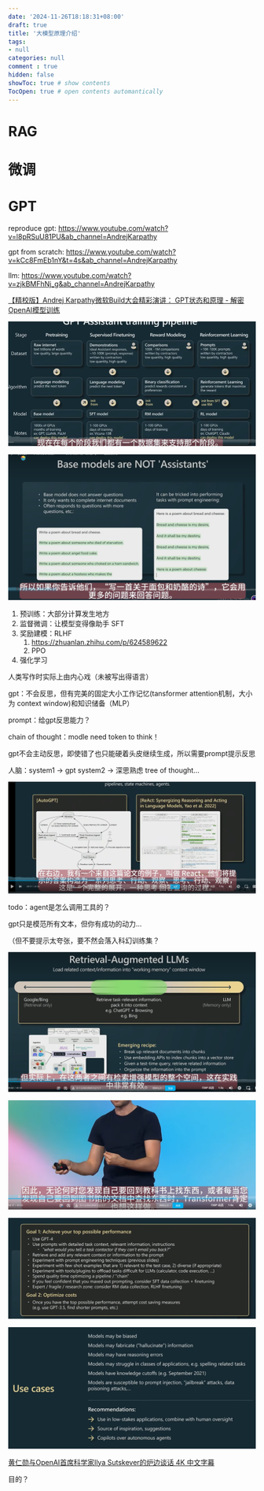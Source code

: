```yaml
---
date: '2024-11-26T18:18:31+08:00'
draft: true
title: '大模型原理介绍'
tags: 
- null
categories: null
comment : true
hidden: false
showToc: true # show contents
TocOpen: true # open contents automantically
---
```


# RAG

# 微调

# GPT

reproduce gpt: https://www.youtube.com/watch?v=l8pRSuU81PU&ab_channel=AndrejKarpathy

gpt from scratch: https://www.youtube.com/watch?v=kCc8FmEb1nY&t=4s&ab_channel=AndrejKarpathy

llm: https://www.youtube.com/watch?v=zjkBMFhNj_g&ab_channel=AndrejKarpathy

[【精校版】Andrej Karpathy微软Build大会精彩演讲： GPT状态和原理 - 解密OpenAI模型训练](https://www.bilibili.com/video/BV1ts4y1T7UH?spm_id_from=333.1245.0.0)

![image-20241126201953000](./assets/image-20241126201953000.png)

![image-20241126204801495](./assets/image-20241126204801495.png)

1. 预训练：大部分计算发生地方
2. 监督微调：让模型变得像助手 SFT
3. 奖励建模：RLHF
   1. https://zhuanlan.zhihu.com/p/624589622
   2. PPO
4. 强化学习

人类写作时实际上由内心戏（未被写出得语言）

gpt：不会反思，但有完美的固定大小工作记忆(tansformer attention机制，大小为 context window)和知识储备（MLP）

prompt：给gpt反思能力？

chain of thought：modle need token to think！

gpt不会主动反思，即使错了也只能硬着头皮继续生成，所以需要prompt提示反思

人脑：system1 -> gpt system2 -> 深思熟虑 tree of thought...

![image-20241126211933769](./assets/image-20241126211933769.png)

todo：agent是怎么调用工具的？

gpt只是模范所有文本，但你有成功的动力...

（但不要提示太夸张，要不然会落入科幻训练集？

![image-20241126212341671](./assets/image-20241126212341671.png)

![image-20241126212500322](./assets/image-20241126212500322.png)

![image-20241126212756483](./assets/image-20241126212756483.png)

![image-20241126212933962](./assets/image-20241126212933962.png)

[黄仁勋与OpenAI首席科学家Ilya Sutskever的炉边谈话 4K 中文字幕](https://www.bilibili.com/video/BV1Tc411L7UA?spm_id_from=333.1245.0.0)

目的？
